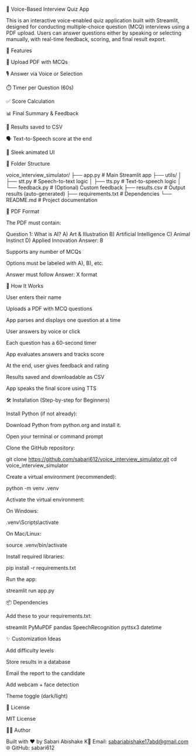 🎤 Voice-Based Interview Quiz App

This is an interactive voice-enabled quiz application built with Streamlit, designed for conducting multiple-choice question (MCQ) interviews using a PDF upload. Users can answer questions either by speaking or selecting manually, with real-time feedback, scoring, and final result export.

🚀 Features

📄 Upload PDF with MCQs

🎙️ Answer via Voice or Selection

⏱️ Timer per Question (60s)

✅ Score Calculation

📊 Final Summary & Feedback

💾 Results saved to CSV

🗣️ Text-to-Speech score at the end

💫 Sleek animated UI

📂 Folder Structure

voice_interview_simulator/
├── app.py                 # Main Streamlit app
├── utils/
│   ├── stt.py            # Speech-to-text logic
│   ├── tts.py            # Text-to-speech logic
│   └── feedback.py       # (Optional) Custom feedback
├── results.csv           # Output results (auto-generated)
├── requirements.txt      # Dependencies
└── README.md             # Project documentation

📄 PDF Format

The PDF must contain:

Question 1: What is AI?
A) Art & Illustration
B) Artificial Intelligence
C) Animal Instinct
D) Applied Innovation
Answer: B

Supports any number of MCQs

Options must be labeled with A), B), etc.

Answer must follow Answer: X format

🧠 How It Works

User enters their name

Uploads a PDF with MCQ questions

App parses and displays one question at a time

User answers by voice or click

Each question has a 60-second timer

App evaluates answers and tracks score

At the end, user gives feedback and rating

Results saved and downloadable as CSV

App speaks the final score using TTS

🛠️ Installation (Step-by-step for Beginners)

Install Python (if not already):

Download Python from python.org and install it.

Open your terminal or command prompt

Clone the GitHub repository:

git clone https://github.com/sabari612/voice_interview_simulator.git
cd voice_interview_simulator

Create a virtual environment (recommended):

python -m venv .venv

Activate the virtual environment:

On Windows:

.venv\Scripts\activate

On Mac/Linux:

source .venv/bin/activate

Install required libraries:

pip install -r requirements.txt

Run the app:

streamlit run app.py

📦 Dependencies

Add these to your requirements.txt:

streamlit
PyMuPDF
pandas
SpeechRecognition
pyttsx3
datetime

✨ Customization Ideas

Add difficulty levels

Store results in a database

Email the report to the candidate

Add webcam + face detection

Theme toggle (dark/light)

📄 License

MIT License

🙋‍♂️ Author

Built with ❤️ by Sabari Abishake K📧 Email: sabariabishake17abd@gmail.com🌐 GitHub: sabari612